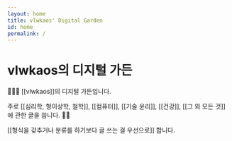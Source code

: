 ```yaml
---
layout: home
title: vlwkaos' Digital Garden
id: home
permalink: /
---
```


# vlwkaos의 디지털 가든

🍕🙋‍♂️ [[vlwkaos]]의 디지털 가든입니다.

주로 [[심리학, 형이상학, 철학]], [[컴퓨터]], [[기술 윤리]], [[건강]], [[그 외 모든 것]]에 관한 글을 씁니다. 🐱‍🏍

[[형식을 갖추거나 분류를 하기보다 글 쓰는 걸 우선으로]] 합니다.

<style>
  .wrapper {
    max-width: 46em;
  }
</style>
